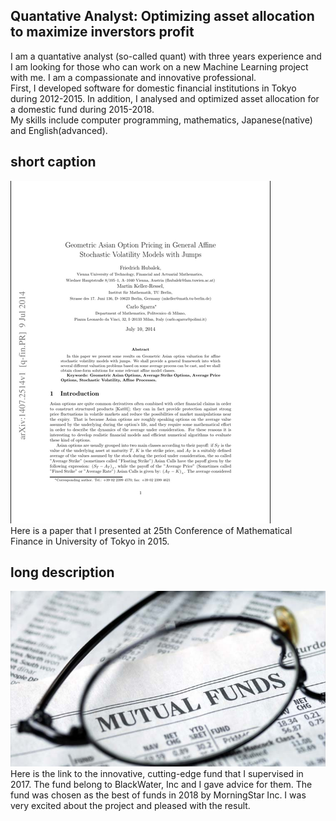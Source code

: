 <link rel="stylesheet" href="{{site.github.url}}/css/style.css" charset="utf-8">

## Quantative Analyst: Optimizing asset allocation to maximize  inverstors profit

I am a quantative analyst (so-called quant) with three years experience and I am looking for those who can work on a new Machine Learning project with me. I am a compassionate and innovative professional.  
First, I developed software for domestic financial institutions in Tokyo during 2012-2015. In addition, I analysed and optimized asset allocation for a domestic fund during 2015-2018.  
My skills include computer programming, mathematics, Japanese(native) and English(advanced).

<div class="header_short">
<h2>short caption</h2>
</div>
<div class="paper">
<div class="paper_picture">
<img src= "https://github.com/baconepiX/about/blob/master/Screenshot%20from%202018-05-21%2013-36-25.png?raw=true" title="paper" alt="paper" style="max_width:100%"/>
</div>
<div class="paper_caption">
Here is a paper that I presented at 25th Conference of Mathematical Finance in University of Tokyo in 2015.
</div>
</div>

<div class="header_long">
<h2>long description</h2>
</div>
<div class="fund">
<div class="fund_picture">
<img src="https://github.com/baconepiX/about/blob/master/mutual-fund-l.jpg?raw=true" title="Mutual Fund" style="max_width:100%"/>
</div>
<div class="fund_description">
Here is the link to the innovative, cutting-edge fund that I supervised in 2017. The fund belong to BlackWater, Inc and I gave advice for them.  The fund was chosen as the best of funds in 2018 by MorningStar Inc. I was very excited about the project and pleased with the result.
</div>
</div>